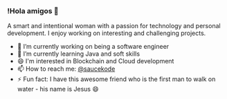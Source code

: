 ### !Hola amigos 👋

A smart and intentional woman with a passion for technology and personal development. I enjoy working on interesting and challenging projects. 

- 🔭 I’m currently working on being a software engineer
- 🌱 I’m currently learning Java and soft skills
- 😄 I'm interested in Blockchain and Cloud development
- 📫 How to reach me: [@saucekode](https://www.twitter.com/_saucekode)
- ⚡ Fun fact: I have this awesome friend who is the first man to walk on water - his name is Jesus 😄

